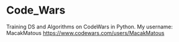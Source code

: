 # Code_Wars
Training DS and Algorithms on CodeWars in Python. My username: MacakMatous
https://www.codewars.com/users/MacakMatous
